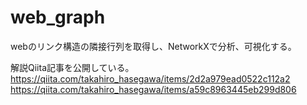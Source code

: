 # web_graph
webのリンク構造の隣接行列を取得し、NetworkXで分析、可視化する。

解説Qiita記事を公開している。  
https://qiita.com/takahiro_hasegawa/items/2d2a979ead0522c112a2  
https://qiita.com/takahiro_hasegawa/items/a59c8963445eb299d806

